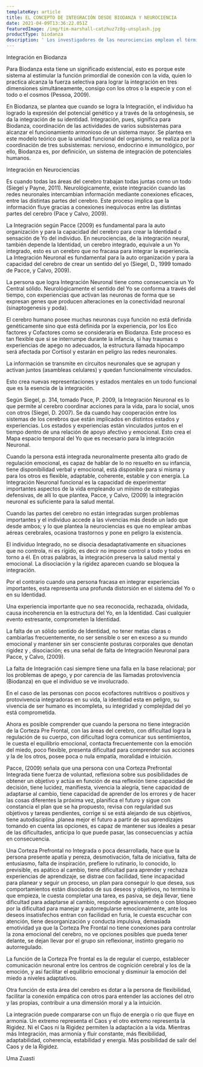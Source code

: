 ```yaml
---
templateKey: article
title: EL CONCEPTO DE INTEGRACIÓN DESDE BIODANZA Y NEUROCIENCIA
date: 2021-04-09T13:36:22.051Z
featuredImage: /img/tim-marshall-catzhuz7z8g-unsplash.jpg
productType: biodanza
description: ' Los investigadores de las neurociencias emplean el término Integración para referirse a las funciones colaboradoras, de conexión que coordinan varios niveles de proceso dentro de los seres humanos y entre seres humanos. En el modelo teórico de Biodanza, la Integración consiste en la interacción recíproca, dinámica y creativa que se produce en la expresión de los potenciales genéticos del ser humano. La integración en Biodanza es un proceso cúspide hacia el cual se dirige el desarrollo de los potenciales humanos.'
---
```



Integración en Biodanza 

Para Biodanza esta tiene un significado existencial, esto es porque este sistema al estimular la función primordial de conexión con la vida, quien lo practica alcanza la fuerza selectiva para lograr la integración en tres dimensiones simultáneamente, consigo con los otros o la especie y con el todo o el cosmos (Pessoa, 2009).

En Biodanza, se plantea que cuando se logra la Integración, el individuo ha logrado la expresión del potencial genético y a través de la ontogénesis, se da la integración de su identidad. Integración, pues, significa para Biodanza, coordinación de las actividades de varios subsistemas para alcanzar el funcionamiento armonioso de un sistema mayor. Se plantea en este modelo teórico que la unidad funcional del organismo, se realiza por la coordinación de tres subsistemas: nervioso, endocrino e inmunológico, por ello, Biodanza es, por definición, un sistema de integración de potenciales humanos. 

Integración en Neurociencias 

Es cuando todas las áreas del cerebro trabajan todas juntas como un todo (Siegel y Payne, 2011). Neurológicamente, existe integración cuando las redes neuronales intercambian información mediante conexiones eficaces, entre las distintas partes del cerebro. Este proceso implica que la información fluye gracias a conexiones inequívocas entre las distintas partes del cerebro (Pace y Calvo, 2009). 

La Integración según Pacce (2009) es fundamental para la auto organización y para la capacidad del cerebro para crear la Identidad o sensación de Yo del individuo. En neurociencias, de la integración neural, también depende la Identidad, un cerebro integrado, equivale a un Yo integrado, esto es un cerebro que no fracasa para integrar la experiencia. La Integración Neuronal es fundamental para la auto organización y para la capacidad del cerebro de crear un sentido del yo (Siegel, D., 1999 tomado de Pacce, y Calvo, 2009). 

 La persona que logra Integración Neuronal tiene como consecuencia un Yo Central sólido. Neurológicamente el sentido del Yo se conforma a través del tiempo, con experiencias que activan las neuronas de forma que se expresan genes que producen alteraciones en la conectividad neuronal (sinaptogenesis y poda). 

El cerebro humano posee muchas neuronas cuya función no está definida genéticamente sino que está definida por la experiencia, por los Eco factores y Cofactores como se consideraría en Biodanza. Este proceso es tan flexible que si se interrumpe durante la infancia, si hay traumas o experiencias de apego no adecuados, la estructura llamada hipocampo será afectada por Cortisol y estarán en peligro las redes neuronales. 

La información se transmite en circuitos neuronales que se agrupan y activan juntos (asambleas celulares) y quedan funcionalmente vinculados. 

Esto crea nuevas representaciones y estados mentales en un todo funcional que es la esencia de la integración. 

Según Siegel, p. 314, tomado Pace, P. 2009, la Integración Neuronal es lo que permite al cerebro coordinar acciones para la vida, para lo social, unos con otros (Siegel, D. 2007). Se da cuando hay cooperación entre los sistemas de los cerebros que están implicados en distintos estados y experiencias. Los estados y experiencias están vinculados juntos en el tiempo dentro de una relación de apoyo afectivo y emocional. Esto crea el Mapa espacio temporal del Yo que es necesario para la integración Neuronal. 

Cuando la persona está integrada neuronalmente presenta alto grado de regulación emocional, es capaz de hablar de lo no resuelto en su infancia, tiene disponibilidad verbal y emocional, está disponible para si misma y para los otros es flexible, adaptable, coherente, estable y con energía. La Integración Neuronal funcional es la capacidad de experimentar importantes aspectos de la vida empleando un mínimo de estrategias defensivas, de allí lo que plantea, Pacce, y Calvo, (2009) la integración neuronal es suficiente para la salud mental. 

Cuando las partes del cerebro no están integradas surgen problemas importantes y el individuo accede a las vivencias más desde un lado que desde ambos; y lo que plantea la neurociencias es que no emplear ambas aéreas cerebrales, ocasiona trastornos y pone en peligro la existencia. 

El individuo Integrado, no se disocia desadaptativamente en situaciones que no controla, ni es rígido, es decir no impone control a todo y todos en torno a él. En otras palabras, la integración preserva la salud mental y emocional. La disociación y la rigidez aparecen cuando se bloquea la integración. 

Por el contrario cuando una persona fracasa en integrar experiencias importantes, esta representa una profunda distorsión en el sistema del Yo o en su Identidad. 

Una experiencia importante que no sea reconocida, rechazada, olvidada, causa incoherencia en la estructura del Yo, en la Identidad. Casi cualquier evento estresante, comprometen la Identidad.

La falta de un sólido sentido de Identidad, no tener metas claras o cambiarlas frecuentemente, no ser sensible o ser en exceso a su mundo emocional y mantener sin ser consciente posturas corporales que denotan rigidez y , disociación; es una señal de falta de Integración Neuronal para Pacce, y Calvo, (2009). 

La falta de Integración casi siempre tiene una falla en la base relacional; por los problemas de apego, y por carencia de las llamadas protovivencia (Biodanza) en que el individuo se ve involucrado. 

En el caso de las personas con pocos ecofactores nutritivos o positivos y protovivencia integradoras en su vida, la identidad esta en peligro, su vivencia de ser humano es incompleta, su integridad y complejidad del yo está comprometida. 

Ahora es posible comprender que cuando la persona no tiene integración de la Corteza Pre Frontal, con las áreas del cerebro, con dificultad logra la regulación de su cuerpo, con dificultad logra comunicar sus sentimientos, le cuesta el equilibrio emocional, contacta frecuentemente con la emoción del miedo, poco flexible, presenta dificultad para comprender sus acciones y la de los otros, posee poca o nula empatía, moralidad e intuición. 

Pacce, (2009) señala que una persona con una Corteza Prefrontal Integrada tiene fuerza de voluntad, reflexiona sobre sus posibilidades de obtener un objetivo y actúa en función de esa reflexión tiene capacidad de decisión, tiene lucidez, manifiesta, vivencia la alegría, tiene capacidad de adaptarse al cambio, tiene capacidad de aprender de los errores y de hacer las cosas diferentes la próxima vez, planifica el futuro y sigue con constancia el plan que se ha propuesto, revisa con regularidad sus objetivos y tareas pendientes, corrige si se está alejando de sus objetivos, tiene autodisciplina ,planea mejor el futuro a partir de sus aprendizajes tomando en cuenta las opciones, es capaz de mantener sus ideales a pesar de las dificultades, anticipa lo que puede pasar, las consecuencias y actúa en consecuencia. 

Una Corteza Prefrontal no Integrada o poca desarrollada, hace que la persona presente apatía y pereza, desmotivación, falta de iniciativa, falta de entusiasmo, falta de inspiración, prefiere lo rutinario, lo conocido, lo previsible, es apático al cambio,  tiene dificultad para aprender y rechaza experiencias de aprendizaje, se distrae con facilidad,  tiene incapacidad para planear y seguir un proceso, un plan para conseguir lo que desea, sus comportamientos están disociados de sus deseos y objetivos, no termina lo que empieza, le cuesta completar una tarea, es pasiva, se deja llevar, tiene dificultad para adaptarse al cambio, responde agresivamente o con bloqueo por la dificultad para manejar y autorregularse emocionalmente, ante los deseos insatisfechos entran con facilidad en furia, le cuesta escuchar con atención,  tiene desorganización y conducta impulsiva, demasiada emotividad ya que la Corteza Pre Frontal no tiene conexiones para controlar la zona emocional del cerebro, no ve opciones posibles que pueda tener delante, se dejan llevar por el grupo sin reflexionar, instinto gregario no autorregulado. 

La función de la Corteza Pre frontal es la de regular el cuerpo, establecer comunicación neuronal entre los centros de cognición cerebral y los de la emoción, y así facilitar el equilibrio emocional y disminuir la emoción del miedo a niveles adaptativos. 

Otra función de esta área del cerebro es dotar a la persona de flexibilidad, facilitar la conexión empática con otros para entender las acciones del otro y las propias, contribuir a una dimensión moral y a la intuición. 

La integración puede compararse con un flujo de energía o río que fluye en armonía. Un extremo representa el Caos y el otro extremo representa la Rigidez. Ni el Caos ni la Rigidez permiten la adaptación a la vida. Mientras más Integración, mas armonía y fluir constante, más flexibilidad, adaptabilidad, coherencia, estabilidad y energía. Más posibilidad de salir del Caos y de la Rigidez. 

Uma Zuasti
